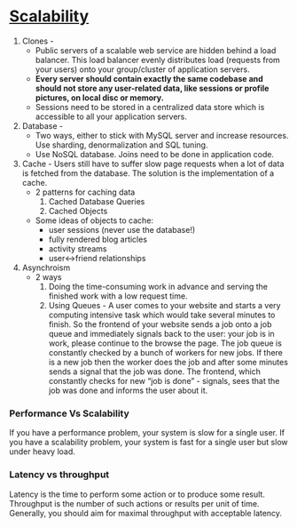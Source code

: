 # [Scalability](https://www.lecloud.net/tagged/scalability/chrono)

1. Clones -
   - Public servers of a scalable web service are hidden behind a load balancer. This load balancer evenly distributes load (requests from your users) onto your group/cluster of application servers.
   - **Every server should contain exactly the same codebase and should not store any user-related data, like sessions or profile pictures, on local disc or memory.**
   - Sessions need to be stored in a centralized data store which is accessible to all your application servers.
2. Database -
   - Two ways, either to stick with MySQL server and increase resources. Use sharding, denormalization and SQL tuning.
   - Use NoSQL database. Joins need to be done in application code.
3. Cache - Users still have to suffer slow page requests when a lot of data is fetched from the database. The solution is the implementation of a cache.
   - 2 patterns for caching data
     1. Cached Database Queries
     2. Cached Objects
   - Some ideas of objects to cache:
     - user sessions (never use the database!)
     - fully rendered blog articles
     - activity streams
     - user<->friend relationships
4. Asynchroism
   - 2 ways
     1. Doing the time-consuming work in advance and serving the finished work with a low request time.
     2. Using Queues - A user comes to your website and starts a very computing intensive task which would take several minutes to finish. So the frontend of your website sends a job onto a job queue and immediately signals back to the user: your job is in work, please continue to the browse the page. The job queue is constantly checked by a bunch of workers for new jobs. If there is a new job then the worker does the job and after some minutes sends a signal that the job was done. The frontend, which constantly checks for new “job is done” - signals, sees that the job was done and informs the user about it.

### Performance Vs Scalability

If you have a performance problem, your system is slow for a single user.
If you have a scalability problem, your system is fast for a single user but slow under heavy load.

### Latency vs throughput

Latency is the time to perform some action or to produce some result.
Throughput is the number of such actions or results per unit of time.
Generally, you should aim for maximal throughput with acceptable latency.

